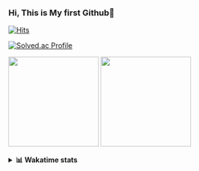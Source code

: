 ### Hi, This is My first Github👋
[![Hits](https://hits.seeyoufarm.com/api/count/incr/badge.svg?url=https%3A%2F%2Fgithub.com%2FJonghyun-Park1027&count_bg=%2379C83D&title_bg=%23555555&icon=&icon_color=%23E7E7E7&title=hits&edge_flat=false)](https://hits.seeyoufarm.com)
<br>

[![Solved.ac Profile](http://mazassumnida.wtf/api/v2/generate_badge?boj=ppjjhh1027)](https://solved.ac/ppjjhh1027/)

<p>
  <img height="180em" src="https://github-readme-stats-eight-rho-29.vercel.app/api?username=Jonghyun-Park1027&show_icons=true&include_all_commits=true&bg_color=30,e96443,904e95&title_color=fff&text_color=fff">
  <img height="180em" src="https://github-readme-stats-eight-rho-29.vercel.app/api/top-langs/?username=Jonghyun-Park1027&layout=compact&bg_color=30,e96443,904e95&title_color=fff&text_color=fff">


</p>
<details>
<summary><b>📊 Wakatime stats</b><br></summary>
<div>
<hr/>




<!--START_SECTION:waka-->
![Code Time](http://img.shields.io/badge/Code%20Time-222%20hrs%2052%20mins-blue)

![Profile Views](http://img.shields.io/badge/Profile%20Views-0-blue)

**🐱 My GitHub Data** 

> 📦 83.7 kB Used in GitHub's Storage 
 > 
> 🏆 144 Contributions in the Year 2023
 > 
> 🚫 Not Opted to Hire
 > 
> 📜 14 Public Repositories 
 > 
> 🔑 5 Private Repositories 
 > 
**I'm an Early 🐤** 

```text
🌞 Morning                37 commits          █████░░░░░░░░░░░░░░░░░░░░   18.69 % 
🌆 Daytime                103 commits         █████████████░░░░░░░░░░░░   52.02 % 
🌃 Evening                53 commits          ███████░░░░░░░░░░░░░░░░░░   26.77 % 
🌙 Night                  5 commits           █░░░░░░░░░░░░░░░░░░░░░░░░   02.53 % 
```
📅 **I'm Most Productive on Sunday** 

```text
Monday                   18 commits          ██░░░░░░░░░░░░░░░░░░░░░░░   09.09 % 
Tuesday                  36 commits          █████░░░░░░░░░░░░░░░░░░░░   18.18 % 
Wednesday                14 commits          ██░░░░░░░░░░░░░░░░░░░░░░░   07.07 % 
Thursday                 12 commits          ██░░░░░░░░░░░░░░░░░░░░░░░   06.06 % 
Friday                   35 commits          ████░░░░░░░░░░░░░░░░░░░░░   17.68 % 
Saturday                 40 commits          █████░░░░░░░░░░░░░░░░░░░░   20.20 % 
Sunday                   43 commits          █████░░░░░░░░░░░░░░░░░░░░   21.72 % 
```


📊 **This Week I Spent My Time On** 

```text
🕑︎ Time Zone: Asia/Seoul

💬 Programming Languages: 
Jupyter                  2 hrs 12 mins       █████████████░░░░░░░░░░░░   53.87 % 
Python                   1 hr 52 mins        ███████████░░░░░░░░░░░░░░   45.97 % 
GitIgnore file           0 secs              ░░░░░░░░░░░░░░░░░░░░░░░░░   00.15 % 

🔥 Editors: 
PyCharm                  4 hrs 5 mins        █████████████████████████   100.00 % 

🐱‍💻 Projects: 
AICE                     3 hrs 9 mins        ███████████████████░░░░░░   77.43 % 
statistics               47 mins             █████░░░░░░░░░░░░░░░░░░░░   19.31 % 
Unknown Project          7 mins              █░░░░░░░░░░░░░░░░░░░░░░░░   03.26 % 

💻 Operating System: 
Windows                  4 hrs 5 mins        █████████████████████████   100.00 % 
```

**I Mostly Code in Jupyter Notebook** 

```text
Jupyter Notebook         8 repos             ██████████████░░░░░░░░░░░   57.14 % 
HTML                     3 repos             █████░░░░░░░░░░░░░░░░░░░░   21.43 % 
Python                   2 repos             ████░░░░░░░░░░░░░░░░░░░░░   14.29 % 
R                        1 repo              ██░░░░░░░░░░░░░░░░░░░░░░░   07.14 % 
```




 Last Updated on 26/05/2023 18:33:44 UTC
<!--END_SECTION:waka-->
</details>



